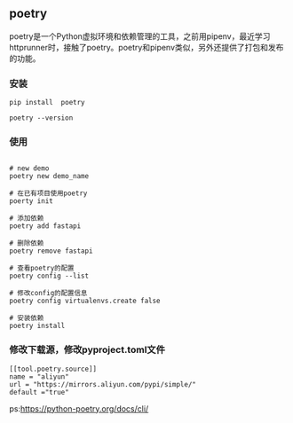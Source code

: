 ## poetry

poetry是一个Python虚拟环境和依赖管理的工具，之前用pipenv，最近学习httprunner时，接触了poetry。poetry和pipenv类似，另外还提供了打包和发布的功能。

### 安装

```shell
pip install  poetry

poetry --version
```

### 使用

``` shell

# new demo
poetry new demo_name

# 在已有项目使用poetry
poerty init

# 添加依赖
poetry add fastapi

# 删除依赖
poetry remove fastapi

# 查看poetry的配置
poetry config --list

# 修改config的配置信息
poetry config virtualenvs.create false

# 安装依赖
poetry install
```

### 修改下载源，修改pyproject.toml文件

```
[[tool.poetry.source]]
name = "aliyun"
url = "https://mirrors.aliyun.com/pypi/simple/"
default ="true"
```

ps:<https://python-poetry.org/docs/cli/>
